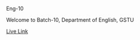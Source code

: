 Eng-10  

Welcome to Batch-10, Department of English, GSTU

[Live Link](https://mainul-islam-nirob.github.io/Eng-10/)
